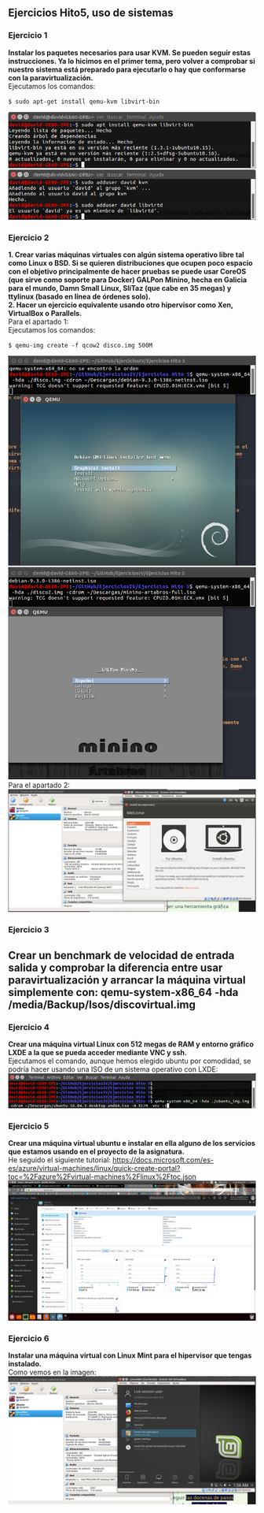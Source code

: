 ## Ejercicios Hito5, uso de sistemas

### Ejercicio 1
**Instalar los paquetes necesarios para usar KVM. Se pueden seguir estas instrucciones. Ya lo hicimos en el primer tema, pero volver a comprobar si nuestro sistema está preparado para ejecutarlo o hay que conformarse con la paravirtualización.**  
Ejecutamos los comandos:  
~~~
$ sudo apt-get install qemu-kvm libvirt-bin
~~~
![Captura1](./img/1.1.png)
![Captura2](./img/1.2.png)


### Ejercicio 2
**1. Crear varias máquinas virtuales con algún sistema operativo libre tal como Linux o BSD. Si se quieren distribuciones que ocupen poco espacio con el objetivo principalmente de hacer pruebas se puede usar CoreOS (que sirve como soporte para Docker) GALPon Minino, hecha en Galicia para el mundo, Damn Small Linux, SliTaz (que cabe en 35 megas) y ttylinux (basado en línea de órdenes solo).  
2. Hacer un ejercicio equivalente usando otro hipervisor como Xen, VirtualBox o Parallels.**  
Para el apartado 1:  
Ejecutamos los comandos:  
~~~
$ qemu-img create -f qcow2 disco.img 500M
~~~
![Captura3](./img/2.1.png)
![Captura4](./img/2.2.png)  
Para el apartado 2:  
![Captura5](./img/2.3.png)


### Ejercicio 3
**Crear un benchmark de velocidad de entrada salida y comprobar la diferencia entre usar paravirtualización y arrancar la máquina virtual simplemente con: qemu-system-x86_64 -hda /media/Backup/Isos/discovirtual.img**  
-


### Ejercicio 4
**Crear una máquina virtual Linux con 512 megas de RAM y entorno gráfico LXDE a la que se pueda acceder mediante VNC y ssh.**  
Ejecutamos el comando, aunque hemos elegido ubuntu por comodidad, se podría hacer usando una ISO de un sistema operativo con LXDE:  
![Captura6](./img/4.1.png)


### Ejercicio 5
**Crear una máquina virtual ubuntu e instalar en ella alguno de los servicios que estamos usando en el proyecto de la asignatura.**  
He seguido el siguiente tutorial: https://docs.microsoft.com/es-es/azure/virtual-machines/linux/quick-create-portal?toc=%2Fazure%2Fvirtual-machines%2Flinux%2Ftoc.json  
![Captura7](./img/5.1.png)


### Ejercicio 6
**Instalar una máquina virtual con Linux Mint para el hipervisor que tengas instalado.**  
Como vemos en la imagen:  
![Captura8](./img/6.1.png)
